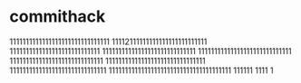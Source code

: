 # commithack
1111111111111111111111111111111
11112111111111111111111111111
1111111111111111111111111111
11111111111111111111111111111
11111111111111111111111111111
11111111111111111111111111111
1111111111111111111111111111111
111111111111111111111111111111
11111111111111111111111111111111111111
111111
1111
1

